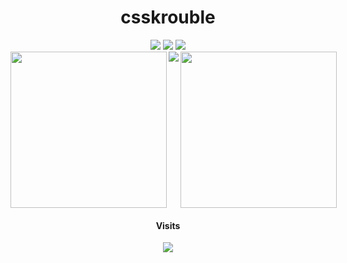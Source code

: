 <h1 align="center">csskrouble</h1>

<div align="center">
  <img src="https://img.shields.io/badge/TypeScript-000000?style=for-the-badge&logo=TypeScript&logoColor=white"/> <img src="https://img.shields.io/badge/Lua-000000?style=for-the-badge&logo=Lua&logoColor=white"/> <img src="https://img.shields.io/badge/Kotlin-000000?style=for-the-badge&logo=Kotlin&logoColor=white"/>
  
  <div style="display: flex; flex-direction: row; justify-content: space-evenly;">
  <img width="250px" align="left" height="250px" src="https://wakatime.com/share/@52401d66-a497-4262-ae60-c0a683a7dde3/28b3eb65-14e6-4f0e-ab73-9b2f8b6fdd63.svg"/> <a href="https://v-rp.pl"><img src="https://panels.twitch.tv/panel-125233800-image-2e5edc47-b78d-4955-83e6-a47270b87ad1"/></a> <img width="250px" align="right" height="250px" src="https://wakatime.com/share/@52401d66-a497-4262-ae60-c0a683a7dde3/6d97d765-dc5f-4d5f-ba8b-820085b3dd67.svg"/>
  </div>
  
  #### Visits
  <img src="https://profile-counter.glitch.me/csskroubledev/count.svg"/>
</div>
